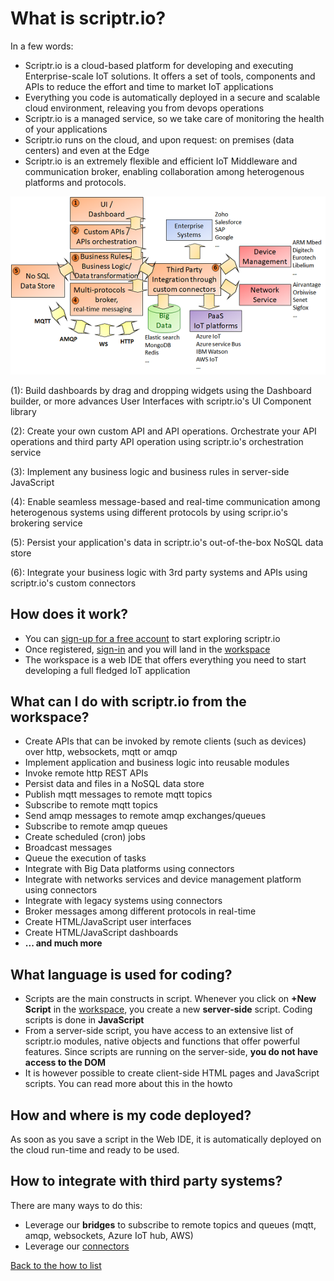 # What is scriptr.io?

In a few words: 

- Scriptr.io is a cloud-based platform for developing and executing Enterprise-scale IoT solutions. It offers a set of tools, components and APIs to reduce the effort and time to market IoT applications
- Everything you code is automatically deployed in a secure and scalable cloud environment, releaving you from devops operations
- Scriptr.io is a managed service, so we take care of monitoring the health of your applications
- Scriptr.io runs on the cloud, and upon request: on premises (data centers) and even at the Edge
- Scriptr.io is an extremely flexible and efficient IoT Middleware and communication broker, enabling collaboration among heterogenous platforms and protocols.

![scriptr.io features at a glance](./scriptr.io-iot-middleware.png)

(1): Build dashboards by drag and dropping widgets using the Dashboard builder, or more advances User Interfaces with scriptr.io's UI Component library

(2): Create your own custom API and API operations. Orchestrate your API operations and third party API operation using scriptr.io's orchestration service

(3): Implement any business logic and business rules in server-side JavaScript 

(4): Enable seamless message-based and real-time communication among heterogenous systems using different protocols by using scripr.io's brokering service

(5): Persist your application's data in scriptr.io's out-of-the-box NoSQL data store

(6): Integrate your business logic with 3rd party systems and APIs using scriptr.io's custom connectors

## How does it work?

- You can [sign-up for a free account](https://www.scriptr.io/register) to start exploring scriptr.io
- Once registered, [sign-in](https://www.scriptr.io/login) and you will land in the [workspace](https://www.scriptr.io/workspace)
- The workspace is a web IDE that offers everything you need to start developing a full fledged IoT application 

## What can I do with scriptr.io from the workspace?

- Create APIs that can be invoked by remote clients (such as devices) over http, websockets, mqtt or amqp
- Implement application and business logic into reusable modules
- Invoke remote http REST APIs
- Persist data and files in a NoSQL data store
- Publish mqtt messages to remote mqtt topics
- Subscribe to remote mqtt topics
- Send amqp messages to remote amqp exchanges/queues
- Subscribe to remote amqp queues
- Create scheduled (cron) jobs 
- Broadcast messages
- Queue the execution of tasks
- Integrate with Big Data platforms using connectors
- Integrate with networks services and device management platform using connectors
- Integrate with legacy systems using connectors
- Broker messages among different protocols in real-time
- Create HTML/JavaScript user interfaces
- Create HTML/JavaScript dashboards
- **... and much more**

## What language is used for coding?

- Scripts are the main constructs in script. Whenever you click on **+New Script** in the [workspace](https://www.scriptr.io/workspace), you create a new **server-side** script. Coding scripts is done in **JavaScript**
- From a server-side script, you have access to an extensive list of scriptr.io modules, native objects and functions that offer powerful features. Since scripts are running on the server-side, **you do not have access to the DOM**
- It is however possible to create client-side HTML pages and JavaScript scripts. You can read more about this in the howto

## How and where is my code deployed?

As soon as you save a script in the Web IDE, it is automatically deployed on the cloud run-time and ready to be used.

## How to integrate with third party systems?

There are many ways to do this:
- Leverage our **bridges** to subscribe to remote topics and queues (mqtt, amqp, websockets, Azure IoT hub, AWS)
- Leverage our [connectors](https://github.com/scriptrdotio?tab=repositories)

[Back to the how to list](https://github.com/scriptrdotio/howto/blob/master/README.md)

